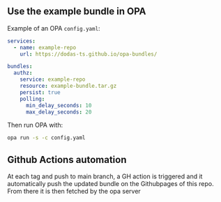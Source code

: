 ## Use the example bundle in OPA

Example of an OPA `config.yaml`:

```yaml
services:
  - name: example-repo
    url: https://dodas-ts.github.io/opa-bundles/

bundles:
  authz:
    service: example-repo
    resource: example-bundle.tar.gz
    persist: true
    polling:
      min_delay_seconds: 10
      max_delay_seconds: 20
```

Then run OPA with:

```bash
opa run -s -c config.yaml
```

## Github Actions automation

At each tag and push to main branch, a GH action is triggered and it automatically push the updated bundle on the Githubpages of this repo. From there it is then fetched by the opa server
